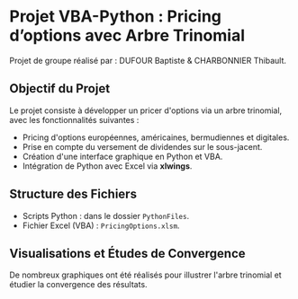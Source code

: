 # Projet VBA-Python : Pricing d’options avec Arbre Trinomial
Projet de groupe réalisé par : DUFOUR Baptiste & CHARBONNIER Thibault.
## Objectif du Projet
Le projet consiste à développer un pricer d'options via un arbre trinomial, avec les fonctionnalités suivantes :
- Pricing d'options européennes, américaines, bermudiennes et digitales.
- Prise en compte du versement de dividendes sur le sous-jacent.
- Création d'une interface graphique en Python et VBA.
- Intégration de Python avec Excel via **xlwings**.

## Structure des Fichiers
- Scripts Python : dans le dossier `PythonFiles`.
- Fichier Excel (VBA) : `PricingOptions.xlsm`.

## Visualisations et Études de Convergence
De nombreux graphiques ont été réalisés pour illustrer l'arbre trinomial et étudier la convergence des résultats.